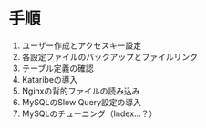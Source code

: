 # 手順

1. ユーザー作成とアクセスキー設定
1. 各設定ファイルのバックアップとファイルリンク
1. テーブル定義の確認
1. Kataribeの導入
1. Nginxの背的ファイルの読み込み
1. MySQLのSlow Query設定の導入
1. MySQLのチューニング（Index...？）

